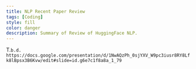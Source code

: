 ```yaml
---
title: NLP Recent Paper Review
tags: [Coding]
style: fill
color: danger
description: Summary of Review of HuggingFace NLP.
---
```


T.`b.d. https://docs.google.com/presentation/d/1NwAQzPh_0sjYXV_W9pc3iusr8RY8Lfk8lBpsx3B6Kvw/edit#slide=id.g6e7c1f8a8a_1_79`
